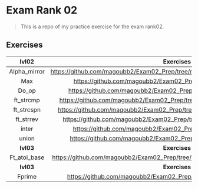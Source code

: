 # Exam Rank 02
>This is a repo of my practice exercise for the exam rank02.

## Exercises
|   **lvl02**  |                                     **Exercises**                                   |
|:------------:|:-----------------------------------------------------------------------------------:|
| Alpha_mirror |https://github.com/magoubb2/Exam02_Prep/tree/master/lvl02/alpha_mirror/alpha_mirror.c|
|     Max      |         https://github.com/magoubb2/Exam02_Prep/tree/master/lvl02/max/max.c         |
|     Do_op    |       https://github.com/magoubb2/Exam02_Prep/tree/master/lvl02/do_op/do_op.c       |
|  ft_strcmp   |  https://github.com/magoubb2/Exam02_Prep/tree/master/lvl02/ft_strcmp/ft_strcmp.c    |
|  ft_strcspn  |  https://github.com/magoubb2/Exam02_Prep/tree/master/lvl02/ft_strcspn/ft_strcspn.c  |
|  ft_strrev   |   https://github.com/magoubb2/Exam02_Prep/tree/master/lvl02/ft_strrev/ft_strrev.c   |
|    inter     |       https://github.com/magoubb2/Exam02_Prep/tree/master/lvl02/inter/inter.c       |
|    union     |       https://github.com/magoubb2/Exam02_Prep/tree/master/lvl02/union/union.c       |
|   **lvl03**  |                                     **Exercises**                                   |
| Ft_atoi_base |https://github.com/magoubb2/Exam02_Prep/tree/master/lvl03/ft_atoi_base/ft_atoi_base.c|
|   **lvl03**  |                                     **Exercises**                                   |
|    Fprime    |      https://github.com/magoubb2/Exam02_Prep/tree/master/lvl04/fprime/fprime.c      |
